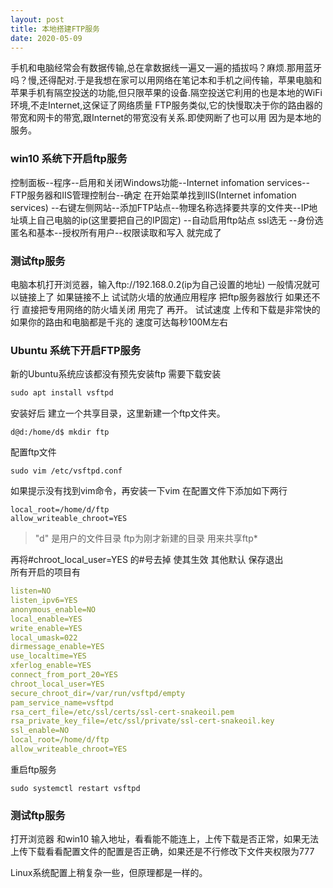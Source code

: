 ```yaml
---
layout: post
title: 本地搭建FTP服务
date: 2020-05-09
---
```

手机和电脑经常会有数据传输,总在拿数据线一遍又一遍的插拔吗？麻烦.那用蓝牙吗？慢,还得配对.于是我想在家可以用网络在笔记本和手机之间传输，苹果电脑和苹果手机有隔空投送的功能,但只限苹果的设备.隔空投送它利用的也是本地的WiFi环境,不走Internet,这保证了网络质量 FTP服务类似,它的快慢取决于你的路由器的带宽和网卡的带宽,跟Internet的带宽没有关系.即使网断了也可以用 因为是本地的服务。

### win10 系统下开启ftp服务
控制面板--程序--启用和关闭Windows功能--Internet infomation services--FTP服务器和IIS管理控制台--确定
在开始菜单找到IIS(Internet infomation services) --右键左侧网站--添加FTP站点--物理名称选择要共享的文件夹--IP地址填上自己电脑的ip(这里要把自己的IP固定) --自动启用ftp站点 ssl选无 --身份选匿名和基本--授权所有用户--权限读取和写入 就完成了

### 测试ftp服务
电脑本机打开浏览器，输入ftp:\//192.168.0.2(ip为自己设置的地址) 一般情况就可以链接上了 如果链接不上 试试防火墙的放通应用程序 把ftp服务器放行  如果还不行 直接把专用网络的防火墙关闭 用完了 再开。 试试速度 上传和下载是非常快的 如果你的路由和电脑都是千兆的 速度可达每秒100M左右

### Ubuntu 系统下开启FTP服务
新的Ubuntu系统应该都没有预先安装ftp 需要下载安装
```ruby
sudo apt install vsftpd
```
安装好后 建立一个共享目录，这里新建一个ftp文件夹。
```
d@d:/home/d$ mkdir ftp
```
配置ftp文件
```
sudo vim /etc/vsftpd.conf
```
如果提示没有找到vim命令，再安装一下vim
在配置文件下添加如下两行
```
local_root=/home/d/ftp
allow_writeable_chroot=YES
```
> "d" 是用户的文件目录 ftp为刚才新建的目录 用来共享ftp*

再将#chroot_local_user=YES 的#号去掉 使其生效
其他默认 保存退出<br>
所有开启的项目有
```yml
listen=NO
listen_ipv6=YES
anonymous_enable=NO
local_enable=YES
write_enable=YES
local_umask=022
dirmessage_enable=YES
use_localtime=YES
xferlog_enable=YES
connect_from_port_20=YES
chroot_local_user=YES
secure_chroot_dir=/var/run/vsftpd/empty
pam_service_name=vsftpd
rsa_cert_file=/etc/ssl/certs/ssl-cert-snakeoil.pem
rsa_private_key_file=/etc/ssl/private/ssl-cert-snakeoil.key
ssl_enable=NO
local_root=/home/d/ftp
allow_writeable_chroot=YES
```
重启ftp服务
```
sudo systemctl restart vsftpd
```
### 测试ftp服务
打开浏览器 和win10 输入地址，看看能不能连上，上传下载是否正常，如果无法上传下载看看配置文件的配置是否正确，如果还是不行修改下文件夹权限为777

Linux系统配置上稍复杂一些，但原理都是一样的。
